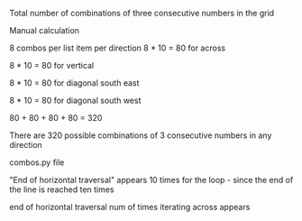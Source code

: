 Total number of combinations of three consecutive numbers in the grid

Manual calculation

8 combos per list item per direction
8 * 10 = 80 for across

8 * 10 = 80 for vertical

8 * 10 = 80 for diagonal south east

8 * 10 = 80 for diagonal south west

80 + 80 + 80 + 80 = 320

There are 320 possible combinations of 3 consecutive numbers in any direction



combos.py file

"End of horizontal traversal" appears 10 times for the loop - 
since the end of the line is reached ten times


end of horizontal traversal
num of times iterating across appears